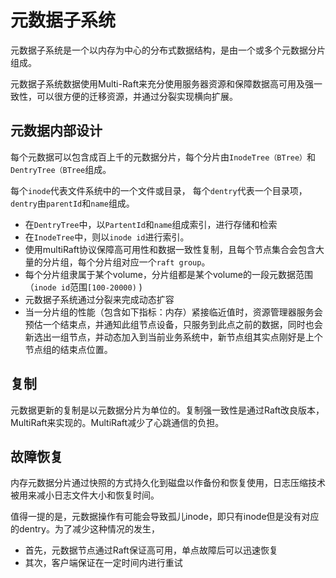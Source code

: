 # 元数据子系统

元数据子系统是一个以内存为中心的分布式数据结构，是由一个或多个元数据分片组成。

元数据子系统数据使用Multi-Raft来充分使用服务器资源和保障数据高可用及强一致性，可以很方便的迁移资源，并通过分裂实现横向扩展。

## 元数据内部设计

每个元数据可以包含成百上千的元数据分片，每个分片由`InodeTree（BTree）`和`DentryTree（BTree`组成。

每个`inode`代表文件系统中的一个文件或目录， 每个`dentry`代表一个目录项，`dentry`由`parentId`和`name`组成。

- 在`DentryTree`中，以`PartentId`和`name`组成索引，进行存储和检索
- 在`InodeTree`中，则以`inode id`进行索引。
- 使用multiRaft协议保障高可用性和数据一致性复制，且每个节点集合会包含大量的分片组，每个分片组对应一个`raft group`。
- 每个分片组隶属于某个volume，分片组都是某个volume的一段元数据范围（`inode id`范围`[100-20000)` )
- 元数据子系统通过分裂来完成动态扩容
- 当一分片组的性能（包含如下指标：内存）紧接临近值时，资源管理器服务会预估一个结束点，并通知此组节点设备，只服务到此点之前的数据，同时也会新选出一组节点，并动态加入到当前业务系统中，新节点组其实点刚好是上个节点组的结束点位置。

## 复制

元数据更新的复制是以元数据分片为单位的。复制强一致性是通过Raft改良版本，MultiRaft来实现的。MultiRaft减少了心跳通信的负担。

## 故障恢复

内存元数据分片通过快照的方式持久化到磁盘以作备份和恢复使用，日志压缩技术被用来减小日志文件大小和恢复时间。

值得一提的是，元数据操作有可能会导致孤儿inode，即只有inode但是没有对应的dentry。为了减少这种情况的发生，
- 首先，元数据节点通过Raft保证高可用，单点故障后可以迅速恢复
- 其次，客户端保证在一定时间内进行重试